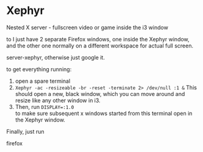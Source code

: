 Xephyr
======

Nested X server - fullscreen video or game inside the i3 window

to I just have 2 separate Firefox windows, one inside the Xephyr window, and the other one normally on a different workspace for actual full screen.

server-xephyr, otherwise just google it.

to get everything running:
1. open a spare terminal
2. `Xephyr -ac -resizeable -br -reset -terminate 2> /dev/null :1 &`
This should open a new, black window, which you can move around and resize like any other window in i3.  
3. Then, run `DISPLAY=:1.0`  
to make sure subsequent x windows started from this terminal open in the Xephyr window.


Finally, just run

firefox
